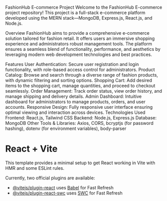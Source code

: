 FashionHub E-commerce Project
Welcome to the FashionHub E-commerce project repository! This project is a full-stack e-commerce platform developed using the MERN stack—MongoDB, Express.js, React.js, and Node.js.

Overview
FashionHub aims to provide a comprehensive e-commerce solution tailored for fashion retail. It offers users an immersive shopping experience and administrators robust management tools. The platform ensures a seamless blend of functionality, performance, and aesthetics by leveraging modern web development technologies and best practices.

Features
User Authentication: Secure user registration and login functionality, with role-based access control for administrators.
Product Catalog: Browse and search through a diverse range of fashion products, with dynamic filtering and sorting options.
Shopping Cart: Add desired items to the shopping cart, manage quantities, and proceed to checkout seamlessly.
Order Management: Track order status, view order history, and manage shipping and delivery details.
Admin Dashboard: Intuitive dashboard for administrators to manage products, orders, and user accounts.
Responsive Design: Fully responsive user interface ensuring optimal viewing and interaction across devices.
Technologies Used
Frontend: React.js, Tailwind CSS
Backend: Node.js, Express.js
Database: MongoDB
Other Tools & Libraries: Axios, CORS, bcryptjs (for password hashing), dotenv (for environment variables), body-parser


# React + Vite

This template provides a minimal setup to get React working in Vite with HMR and some ESLint rules.

Currently, two official plugins are available:

- [@vitejs/plugin-react](https://github.com/vitejs/vite-plugin-react/blob/main/packages/plugin-react/README.md) uses [Babel](https://babeljs.io/) for Fast Refresh
- [@vitejs/plugin-react-swc](https://github.com/vitejs/vite-plugin-react-swc) uses [SWC](https://swc.rs/) for Fast Refresh
